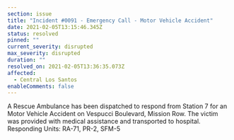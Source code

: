 ```yaml
---
section: issue
title: "Incident #0091 - Emergency Call - Motor Vehicle Accident"
date: 2021-02-05T13:15:46.345Z
status: resolved
pinned: ""
current_severity: disrupted
max_severity: disrupted
duration: ""
resolved_on: 2021-02-05T13:36:35.073Z
affected:
  - Central Los Santos
enableComments: false
---
```

A Rescue Ambulance has been dispatched to respond from Station 7 for an Motor Vehicle Accident on Vespucci Boulevard, Mission Row. The victim was provided with medical assistance and transported to hospital.
Responding Units: RA-71, PR-2, SFM-5
